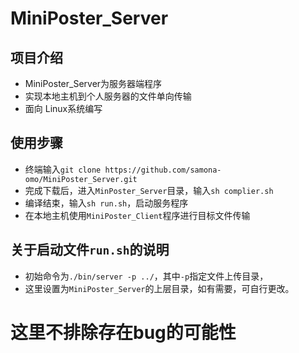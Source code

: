 # MiniPoster_Server
## 项目介绍
* MiniPoster_Server为服务器端程序
* 实现本地主机到个人服务器的文件单向传输
* 面向 Linux系统编写
## 使用步骤
* 终端输入`git clone https://github.com/samona-omo/MiniPoster_Server.git`
* 完成下载后，进入`MinPoster_Server`目录，输入`sh complier.sh`
* 编译结束，输入`sh run.sh`，启动服务程序
* 在本地主机使用`MiniPoster_Client`程序进行目标文件传输
## 关于启动文件`run.sh`的说明
* 初始命令为`./bin/server -p ../`，其中`-p`指定文件上传目录，
* 这里设置为`MiniPoster_Server`的上层目录，如有需要，可自行更改。
# 这里不排除存在bug的可能性
